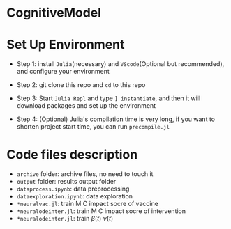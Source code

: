 # CognitiveModel

# Set Up Environment

- Step 1: install `Julia`(necessary) and `VScode`(Optional but recommended), and configure your environment

- Step 2: git clone this repo and `cd` to this repo

- Step 3: Start `Julia Repl` and type `] instantiate`, and then it will download packages and set up the environment

- Step 4: (Optional) Julia's compilation time is very long, if you want to shorten project start time, you can run `precompile.jl`

# Code files description

- `archive` folder: archive files, no need to touch it
- `output` folder: results output folder
- `dataprocess.ipynb`: data preprocessing
- `dataexploration.ipynb`: data exploration
- `*neuralvac.jl`: train M C impact socre of vaccine
- `*neuralodeinter.jl`: train M C impact socre of intervention
- `*neuralodeinter.jl`: train $\beta(t)$ $\nu(t)$
